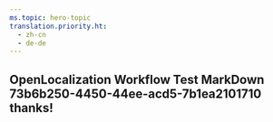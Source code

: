 ```yaml
---
ms.topic: hero-topic
translation.priority.ht: 
  - zh-cn
  - de-de
---
```

## OpenLocalization Workflow Test MarkDown 73b6b250-4450-44ee-acd5-7b1ea2101710 thanks!
